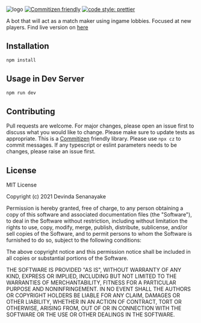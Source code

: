 ![logo](https://i.imgur.com/EiSGRWf.png)
[![Commitizen friendly](https://img.shields.io/badge/commitizen-friendly-brightgreen.svg)](http://commitizen.github.io/cz-cli/)
[![code style: prettier](https://img.shields.io/badge/code_style-prettier-ff69b4.svg?style=flat-square)](https://github.com/prettier/prettier)

A bot that will act as a match maker using ingame lobbies. Focused at new players.
Find live version on [here](http://lobbyfinder.devinda.me/)

## Installation

```bash
npm install
```

## Usage in Dev Server

```bash
npm run dev
```

## Contributing

Pull requests are welcome. For major changes, please open an issue first to discuss what you would like to change.
Please make sure to update tests as appropriate. This is a [Commitizen](https://github.com/commitizen) friendly library. Please use `npx cz` to commit messages. If any typescript or eslint parameters needs to be changes, please raise an issue first.

## License

MIT License

Copyright (c) 2021 Devinda Senanayake

Permission is hereby granted, free of charge, to any person obtaining a copy
of this software and associated documentation files (the "Software"), to deal
in the Software without restriction, including without limitation the rights
to use, copy, modify, merge, publish, distribute, sublicense, and/or sell
copies of the Software, and to permit persons to whom the Software is
furnished to do so, subject to the following conditions:

The above copyright notice and this permission notice shall be included in all
copies or substantial portions of the Software.

THE SOFTWARE IS PROVIDED "AS IS", WITHOUT WARRANTY OF ANY KIND, EXPRESS OR
IMPLIED, INCLUDING BUT NOT LIMITED TO THE WARRANTIES OF MERCHANTABILITY,
FITNESS FOR A PARTICULAR PURPOSE AND NONINFRINGEMENT. IN NO EVENT SHALL THE
AUTHORS OR COPYRIGHT HOLDERS BE LIABLE FOR ANY CLAIM, DAMAGES OR OTHER
LIABILITY, WHETHER IN AN ACTION OF CONTRACT, TORT OR OTHERWISE, ARISING FROM,
OUT OF OR IN CONNECTION WITH THE SOFTWARE OR THE USE OR OTHER DEALINGS IN THE
SOFTWARE.
